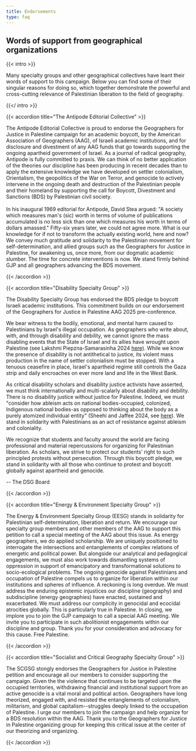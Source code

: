```yaml
---
title: Endorsements
type: faq
---
```


## Words of support from geographical organizations

{{< intro >}}

Many specialty groups and other geographical collectives have leant their words of support to this campaign. Below you can find some of their singular reasons for doing so, which together demonstrate the powerful and cross-cutting relevance of Palestinian liberation to the field of geography. 

{{</ intro >}}

{{< accordion title="The Antipode Editorial Collective" >}}

The Antipode Editorial Collective is proud to endorse the Geographers for Justice in Palestine campaign for an academic boycott, by the American Association of Geographers (AAG), of Israeli academic institutions, and for disclosure and divestment of any AAG funds that go towards supporting the ongoing apartheid government of Israel. As a journal of radical geography, Antipode is fully committed to praxis. We can think of no better application of the theories our discipline has been producing in recent decades than to apply the extensive knowledge we have developed on settler colonialism, Orientalism, the geopolitics of the War on Terror, and genocide to actively intervene in the ongoing death and destruction of the Palestinian people and their homeland by supporting the call for Boycott, Divestment and Sanctions (BDS) by Palestinian civil society.  
<br>
In his inaugural 1969 editorial for Antipode, David Stea argued: "A society which measures man's (sic) worth in terms of volume of publications accumulated is no less sick than one which measures his worth in terms of dollars amassed." Fifty-six years later, we could not agree more. What is our knowledge for if not to transform the actually existing world, here and now? We convey much gratitude and solidarity to the Palestinian movement for self-determination, and allied groups such as the Geographers for Justice in Palestine, for awakening us, once more, from our dogmatic academic slumber. The time for concrete interventions is now. We stand firmly behind GJP and all geographers advancing the BDS movement.


{{< /accordion >}}

{{< accordion title="Disability Specialty Group" >}}

The Disability Specialty Group has endorsed the BDS pledge to boycott Israeli academic institutions. This commitment builds on our endorsement of the Geographers for Justice in Palestine AAG 2025 pre-conference. 

We bear witness to the bodily, emotional, and mental harm caused to Palestinians by Israel's illegal occupation. As geographers who write about, with, and through disability and debility, we cannot ignore the mass disabling events that the State of Israel and its allies have wrought upon Palestine (see Lakshmi Piepzna-Samarasinha 2024 <a href="https://disabilityvisibilityproject.com/2024/01/26/palestine-is-disabled/">here</a>). While we know the presence of disability is not antithetical to justice, its violent mass production in the name of settler colonialism must be stopped. With a tenuous ceasefire in place, Israel's apartheid regime still controls the Gaza strip and daily encroaches on ever more land and life in the West Bank. 

As critical disability scholars and disability justice activists have asserted, we must think internationally and multi-scalarly about disability and debility. There is no disability justice without justice for Palestine. Indeed, we must "consider how ableism acts on national bodies-occupied, colonized, Indigenous national bodies-as opposed to thinking about the body as a purely atomized individual entity" (Sheehi and Jaffee 2024, see <a href="https://rdsjournal.org/index.php/journal/article/view/1321/2790">here</a>). We stand in solidarity with Palestinians as an act of resistance against ableism and coloniality. 

We recognize that students and faculty around the world are facing professional and material repercussions for organizing for Palestinian liberation. As scholars, we strive to protect our students' right to such principled protests without persecution. Through this boycott pledge, we stand in solidarity with all those who continue to protest and boycott globally against apartheid and genocide.  

-- The DSG Board  

{{< /accordion >}}


{{< accordion title="Energy & Environment Specialty Group" >}}

The Energy & Environment Specialty Group (EESG) stands in solidarity for Palestinian self-determination, liberation and return. We encourage our specialty group members and other members of the AAG to support this petition to call a special meeting of the AAG about this issue. As energy geographers, we do applied scholarship. We are uniquely positioned to interrogate the intersections and entanglements of complex relations of energetic and political power. But alongside our analytical and pedagogical engagements, we must also work towards dismantling systems of oppression in support of emancipatory and transformational solutions to socio-ecological problems. The ongoing genocide against Palestinians and occupation of Palestine compels us to organize for liberation within our institutions and spheres of influence. A reckoning is long overdue. We must address the enduring epistemic injustices our discipline (geography) and subdiscipline (energy geographies) have enacted, sustained and exacerbated. We must address our complicity in genocidal and ecocidal atrocities globally. This is particularly true in Palestine. In closing, we implore you to join the GJP campaign to call a special AAG meeting. We invite you to participate in such abolitionist engagements within our discipline and group. Thank you for your consideration and advocacy for this cause. Free Palestine.


{{< /accordion >}}

{{< accordion title="Socialist and Critical Geography Specialty Group" >}}

The SCGSG stongly endorses the Geographers for Justice in Palestine petition and encourage all our members to consider supporting the campaign. Given the the violence that continues to be targeted upon the occupied territories, withdrawing financial and institutional support from an active genocide is a vital moral and political action. Geographers have long theorized, engaged with, and resisted the entanglements of colonialism, militarism, and global capitalism--struggles deeply linked to the occupation of Palestine. I urge our members to join the campaign and help organize for a BDS resolution within the AAG. Thank you to the Geographers for Justice in Palestine organizing group for keeping this critical issue at the center of our theorizing and organizing. 


{{< /accordion >}}
